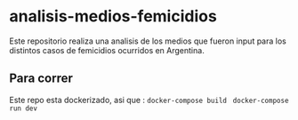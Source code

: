 # analisis-medios-femicidios

Este repositorio realiza una analisis de los medios que fueron input para los distintos casos de femicidios ocurridos en Argentina.


## Para correr
Este repo esta dockerizado, asi que :
`docker-compose build `
`docker-compose run dev`
